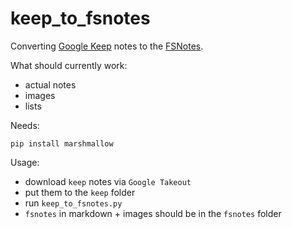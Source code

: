 # keep_to_fsnotes

Converting [Google Keep](https://keep.google.com) notes to the [FSNotes](https://fsnot.es/).

What should currently work:
- actual notes
- images
- lists

Needs:

```
pip install marshmallow
```

Usage:

- download `keep` notes via `Google Takeout`
- put them to the `keep` folder
- run `keep_to_fsnotes.py`
- `fsnotes` in markdown + images should be in the `fsnotes` folder
